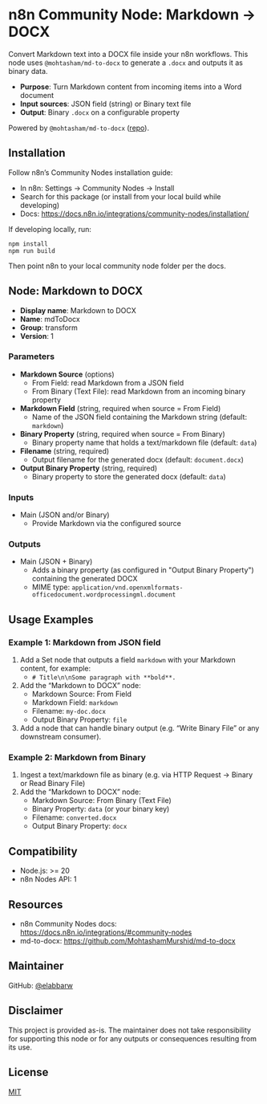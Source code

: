 # n8n Community Node: Markdown → DOCX

Convert Markdown text into a DOCX file inside your n8n workflows. This node uses `@mohtasham/md-to-docx` to generate a `.docx` and outputs it as binary data.

- **Purpose**: Turn Markdown content from incoming items into a Word document
- **Input sources**: JSON field (string) or Binary text file
- **Output**: Binary `.docx` on a configurable property

Powered by `@mohtasham/md-to-docx` ([repo](https://github.com/MohtashamMurshid/md-to-docx)).

## Installation

Follow n8n’s Community Nodes installation guide:
- In n8n: Settings → Community Nodes → Install
- Search for this package (or install from your local build while developing)
- Docs: https://docs.n8n.io/integrations/community-nodes/installation/

If developing locally, run:
```
npm install
npm run build
```
Then point n8n to your local community node folder per the docs.

## Node: Markdown to DOCX

- **Display name**: Markdown to DOCX
- **Name**: mdToDocx
- **Group**: transform
- **Version**: 1

### Parameters

- **Markdown Source** (options)
  - From Field: read Markdown from a JSON field
  - From Binary (Text File): read Markdown from an incoming binary property
- **Markdown Field** (string, required when source = From Field)
  - Name of the JSON field containing the Markdown string (default: `markdown`)
- **Binary Property** (string, required when source = From Binary)
  - Binary property name that holds a text/markdown file (default: `data`)
- **Filename** (string, required)
  - Output filename for the generated docx (default: `document.docx`)
- **Output Binary Property** (string, required)
  - Binary property to store the generated docx (default: `data`)

### Inputs

- Main (JSON and/or Binary)
  - Provide Markdown via the configured source

### Outputs

- Main (JSON + Binary)
  - Adds a binary property (as configured in "Output Binary Property") containing the generated DOCX
  - MIME type: `application/vnd.openxmlformats-officedocument.wordprocessingml.document`

## Usage Examples

### Example 1: Markdown from JSON field

1. Add a Set node that outputs a field `markdown` with your Markdown content, for example:
   - `# Title\n\nSome paragraph with **bold**.`
2. Add the “Markdown to DOCX” node:
   - Markdown Source: From Field
   - Markdown Field: `markdown`
   - Filename: `my-doc.docx`
   - Output Binary Property: `file`
3. Add a node that can handle binary output (e.g. “Write Binary File” or any downstream consumer).

### Example 2: Markdown from Binary

1. Ingest a text/markdown file as binary (e.g. via HTTP Request → Binary or Read Binary File)
2. Add the “Markdown to DOCX” node:
   - Markdown Source: From Binary (Text File)
   - Binary Property: `data` (or your binary key)
   - Filename: `converted.docx`
   - Output Binary Property: `docx`

## Compatibility

- Node.js: >= 20
- n8n Nodes API: 1

## Resources

- n8n Community Nodes docs: https://docs.n8n.io/integrations/#community-nodes
- md-to-docx: https://github.com/MohtashamMurshid/md-to-docx

## Maintainer

GitHub: [@elabbarw](https://github.com/elabbarw)

## Disclaimer

This project is provided as-is. The maintainer does not take responsibility for supporting this node or for any outputs or consequences resulting from its use.

## License

[MIT](https://github.com/n8n-io/n8n-nodes-starter/blob/master/LICENSE.md)
